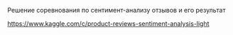
Решение соревнования по сентимент-анализу отзывов и его результат

https://www.kaggle.com/c/product-reviews-sentiment-analysis-light
